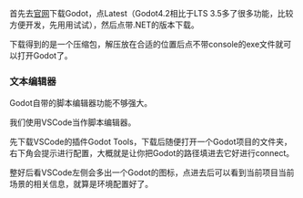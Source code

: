首先去[官网](https://godotengine.org/)下载Godot，点Latest（Godot4.2相比于LTS 3.5多了很多功能，比较方便开发，先用用试试），然后点带.NET的版本下载。

下载得到的是一个压缩包，解压放在合适的位置后点不带console的exe文件就可以打开Godot了。

### 文本编辑器

Godot自带的脚本编辑器功能不够强大。

我们使用VSCode当作脚本编辑器。

先下载VSCode的插件Godot Tools，下载后随便打开一个Godot项目的文件夹，右下角会提示进行配置，大概就是让你把Godot的路径填进去它好进行connect。

整好后看VSCode左侧会多出一个Godot的图标，点进去后可以看到当前项目当前场景的相关信息，就算是环境配置好了。